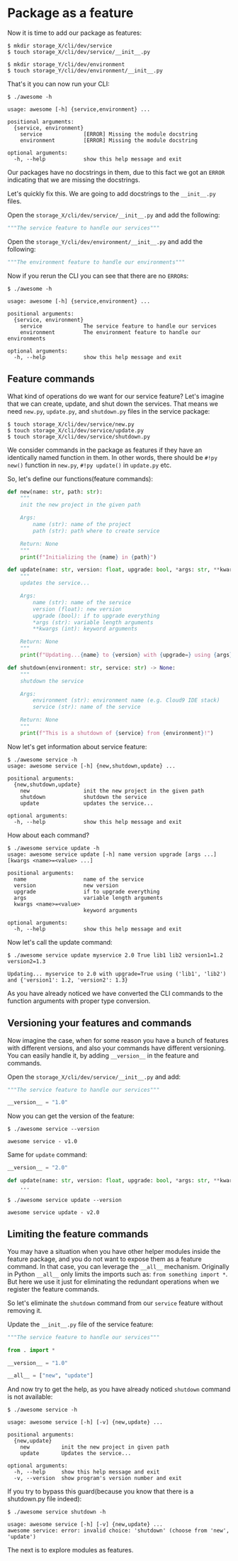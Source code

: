 # Package as a feature

Now it is time to add our package as features:

```console
$ mkdir storage_X/cli/dev/service
$ touch storage_X/cli/dev/service/__init__.py

$ mkdir storage_Y/cli/dev/environment
$ touch storage_Y/cli/dev/environment/__init__.py
```

That's it you can now run your CLI:

```console hl_lines="7 8"
$ ./awesome -h

usage: awesome [-h] {service,environment} ...

positional arguments:
  {service, environment}
    service             [ERROR] Missing the module docstring
    environment         [ERROR] Missing the module docstring

optional arguments:
  -h, --help            show this help message and exit
```

Our packages have no docstrings in them, due to this fact we got an `ERROR` indicating that we are missing the docstrings.

Let's quickly fix this. We are going to add docstrings to the `__init__.py` files.

Open the `storage_X/cli/dev/service/__init__.py` and add the following:

```py
"""The service feature to handle our services"""
```

Open the `storage_Y/cli/dev/environment/__init__.py` and add the following:

```py
"""The environment feature to handle our environments"""
```

Now if you rerun the CLI you can see that there are no `ERROR`s:

```console hl_lines="7 8"
$ ./awesome -h

usage: awesome [-h] {service,environment} ...

positional arguments:
  {service, environment}
    service             The service feature to handle our services
    environment         The environment feature to handle our environments

optional arguments:
  -h, --help            show this help message and exit
```

## Feature commands

What kind of operations do we want for our service feature? 
Let's imagine that we can create, update, and shut down the services.
That means we need `new.py`, `update.py`, and `shutdown.py` files in the service package:

```console
$ touch storage_X/cli/dev/service/new.py
$ touch storage_X/cli/dev/service/update.py
$ touch storage_X/cli/dev/service/shutdown.py
```

We consider commands in the package as features if they have an identically named function in them.
In other words, there should be `#!py new()` function in `new.py`, `#!py update()` in `update.py` etc.

So, let's define our functions(feature commands):

```py title="new.py"
def new(name: str, path: str):
    """
    init the new project in the given path

    Args:
        name (str): name of the project
        path (str): path where to create service

    Return: None
    """
    print(f"Initializing the {name} in {path}")
```

```py title="update.py"
def update(name: str, version: float, upgrade: bool, *args: str, **kwargs: int) -> None:
    """
    updates the service...

    Args:
        name (str): name of the service
        version (float): new version
        upgrade (bool): if to upgrade everything
        *args (str): variable length arguments
        **kwargs (int): keyword arguments

    Return: None
    """
    print(f"Updating...{name} to {version} with {upgrade=} using {args} and {kwargs}")
```

```py title="shutdown.py"
def shutdown(environment: str, service: str) -> None:
    """
    shutdown the service

    Args:
        environment (str): environment name (e.g. Cloud9 IDE stack)
        service (str): name of the service

    Return: None
    """
    print(f"This is a shutdown of {service} from {environment}!")
```

Now let's get information about service feature:

```console
$ ./awesome service -h
usage: awesome service [-h] {new,shutdown,update} ...

positional arguments:
  {new,shutdown,update}
    new                 init the new project in the given path
    shutdown            shutdown the service
    update              updates the service...

optional arguments:
  -h, --help            show this help message and exit
```

How about each command?

```console
$ ./awesome service update -h
usage: awesome service update [-h] name version upgrade [args ...] [kwargs <name>=<value> ...]

positional arguments:
  name                  name of the service
  version               new version
  upgrade               if to upgrade everything
  args                  variable length arguments
  kwargs <name>=<value>
                        keyword arguments

optional arguments:
  -h, --help            show this help message and exit
```

Now let's call the update command:

```console
$ ./awesome service update myservice 2.0 True lib1 lib2 version1=1.2 version2=1.3

Updating... myservice to 2.0 with upgrade=True using ('lib1', 'lib2') and {'version1': 1.2, 'version2': 1.3}
```

As you have already noticed we have converted the CLI commands to the function arguments with proper type conversion.

## Versioning your features and commands

Now imagine the case, when for some reason you have a bunch of features with different versions, and also your commands have different versioning.
You can easily handle it, by adding `__version__` in the feature and commands.

Open the `storage_X/cli/dev/service/__init__.py` and add:

```py hl_lines="3"
"""The service feature to handle our services"""

__version__ = "1.0"
```

Now you can get the version of the feature:

```console
$ ./awesome service --version

awesome service - v1.0
```

Same for `update` command:

```py title="update.py" hl_lines="1"
__version__ = "2.0"

def update(name: str, version: float, upgrade: bool, *args: str, **kwargs: float) -> None:
    ...
```

```console
$ ./awesome service update --version

awesome service update - v2.0
```

## Limiting the feature commands

You may have a situation when you have other helper modules inside the feature package, and you do not want to expose them as a feature command.
In that case, you can leverage the `__all__` mechanism. Originally in Python `__all__` only limits the imports such as: `from something import *`.
But here we use it just for eliminating the redundant operations when we register the feature commands.

So let's eliminate the `shutdown` command from our `service` feature without removing it.

Update the `__init__.py` file of the service feature:

```py hl_lines="7"
"""The service feature to handle our services"""

from . import *

__version__ = "1.0"

__all__ = ["new", "update"]
```

And now try to get the help, as you have already noticed `shutdown` command is not available:

```console hl_lines="6"
$ ./awesome service -h

usage: awesome service [-h] [-v] {new,update} ...

positional arguments:
  {new,update}
    new          init the new project in given path
    update       Updates the service...

optional arguments:
  -h, --help     show this help message and exit
  -v, --version  show program's version number and exit
```

If you try to bypass this guard(because you know that there is a shutdown.py file indeed):

```console
$ ./awesome service shutdown -h

usage: awesome service [-h] [-v] {new,update} ...
awesome service: error: invalid choice: 'shutdown' (choose from 'new', 'update')
```

The next is to explore modules as features.
